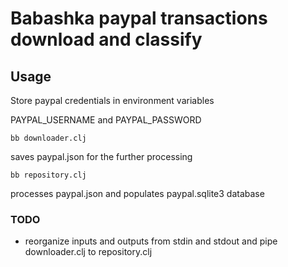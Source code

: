 # Babashka paypal transactions download and classify

## Usage
Store paypal credentials in environment variables

PAYPAL_USERNAME and PAYPAL_PASSWORD

```shell
bb downloader.clj
```

saves paypal.json for the further processing

```shell
bb repository.clj
```

processes paypal.json and populates paypal.sqlite3 database


### TODO

- reorganize inputs and outputs from stdin and stdout and pipe downloader.clj to repository.clj

